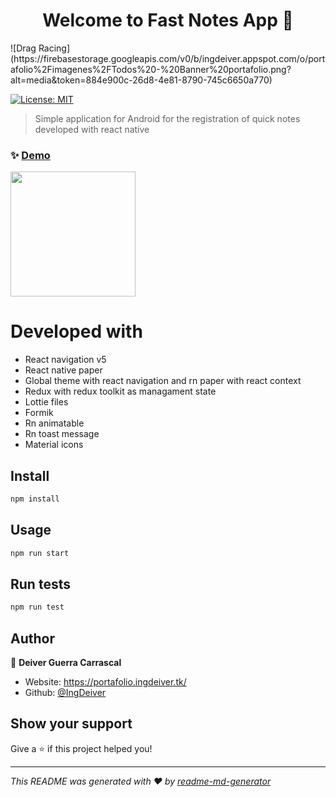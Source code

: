 <h1 align="center">Welcome to Fast Notes App 👋</h1>
![Drag Racing](https://firebasestorage.googleapis.com/v0/b/ingdeiver.appspot.com/o/portafolio%2Fimagenes%2FTodos%20-%20Banner%20portafolio.png?alt=media&token=884e900c-26d8-4e81-8790-745c6650a770)
<p>
  <a href="#" target="_blank">
    <img alt="License: MIT" src="https://img.shields.io/badge/License-MIT-yellow.svg" />
  </a>
</p>

> Simple application for Android for the registration of quick notes developed with react native

### ✨ [Demo](https://www.youtube.com/watch?v=luZaAcWAcfA)
 <a href="https://play.google.com/store/apps/details?id=com.ingdeiver.notas">
  	<img width="200" src="https://upload.wikimedia.org/wikipedia/commons/thumb/7/78/Google_Play_Store_badge_EN.svg/1280px-Google_Play_Store_badge_EN.svg.png">
  </a>
<br/>

# Developed with
* React navigation v5
* React native paper
* Global theme with react navigation and rn paper with react context
* Redux with redux toolkit as managament state
* Lottie files
* Formik 
* Rn animatable
* Rn toast message
* Material icons

## Install

```sh
npm install
```

## Usage

```sh
npm run start
```

## Run tests

```sh
npm run test
```

## Author

👤 **Deiver Guerra Carrascal**

* Website: https://portafolio.ingdeiver.tk/
* Github: [@IngDeiver](https://github.com/IngDeiver)

## Show your support

Give a ⭐️ if this project helped you!

***
_This README was generated with ❤️ by [readme-md-generator](https://github.com/kefranabg/readme-md-generator)_
